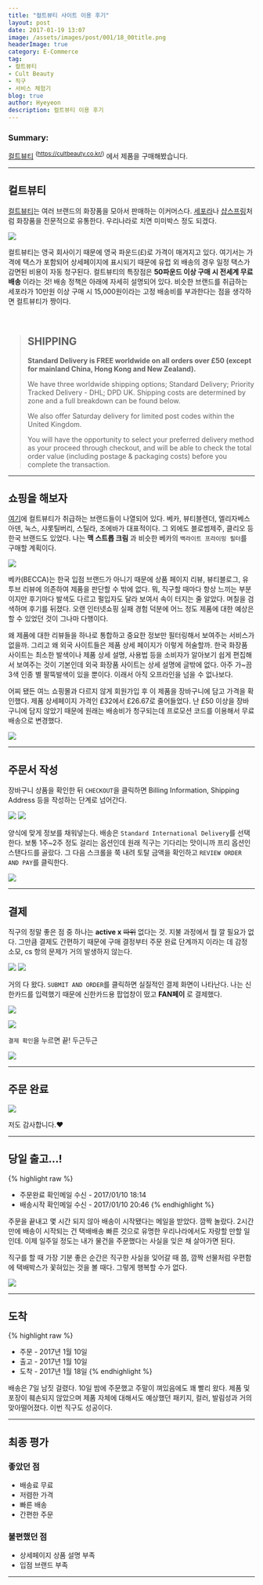 ```yaml
---
title: "컬트뷰티 사이트 이용 후기"
layout: post
date: 2017-01-19 13:07
image: /assets/images/post/001/18_00title.png
headerImage: true
category: E-Commerce
tag:
- 컬트뷰티
- Cult Beauty
- 직구
- 서비스 체험기
blog: true
author: Hyeyeon
description: 컬트뷰티 이용 후기
---
```


### Summary:

[컬트뷰티](https://cultbeauty.co.kr/) <sup>(https://cultbeauty.co.kr/)</sup> 에서 제품을 구매해봤습니다.

---

## 컬트뷰티

[컬트뷰티](https://cultbeauty.co.kr/)는 여러 브랜드의 화장품을 모아서 판매하는 이커머스다. [세포라](http://www.sephora.com/)나 [샵스프링](https://www.shopspring.com/)처럼 화장품을 전문적으로 유통한다. 우리나라로 치면 미미박스 정도 되겠다.

![](/assets/images/post/001/18_00title.png)

컬트뷰티는 영국 회사이기 때문에 영국 파운드(£)로 가격이 매겨지고 있다. 여기서는 가격에 택스가 포함되어 상세페이지에 표시되기 때문에 유럽 외 배송의 경우 일정 택스가 감면된 비용이 자동 청구된다. 컬트뷰티의 특장점은 **50파운드 이상 구매 시 전세계 무료배송** 이라는 것! 배송 정책은 아래에 자세히 설명되어 있다. 비슷한 브랜드를 취급하는 세포라가 10만원 이상 구매 시 15,000원이라는 고정 배송비를 부과한다는 점을 생각하면 컬트뷰티가 짱이다.

<br>

> ## SHIPPING
>
> **Standard Delivery is FREE worldwide on all orders over £50 (except for mainland China, Hong Kong and New Zealand).**
>
> We have three worldwide shipping options; Standard Delivery; Priority Tracked Delivery - DHL; DPD UK. Shipping costs are determined by zone and a full breakdown can be found below.
>
> We also offer Saturday delivery for limited post codes within the United Kingdom.
>
> You will have the opportunity to select your preferred delivery method as your proceed through checkout, and will be able to check the total order value (including postage & packaging costs) before you complete the transaction.

---

## 쇼핑을 해보자

[여기](https://www.cultbeauty.co.uk/brands?ref=mm)에 컬트뷰티가 취급하는 브랜드들이 나열되어 있다. 베카, 뷰티블렌더, 엘리자베스 아덴, 눅스, 샤롯틸버리, 스틸라, 조에바가 대표적이다. 그 외에도 블로썸제주, 클리오 등 한국 브랜드도 있었다. 나는 **맥 스트롭 크림** 과 비슷한 베카의 `백라이트 프라이밍 필터`를 구매할 계획이다.

![](/assets/images/post/001/18_01.png)

베카(BECCA)는 한국 입점 브랜드가 아니기 때문에 상품 페이지 리뷰, 뷰티블로그, 유투브 리뷰에 의존하여 제품을 판단할 수 밖에 없다. 뭐, 직구할 때마다 항상 느끼는 부분이지만 후기마다 발색도 다르고 펄입자도 달라 보여서 속이 터지는 줄 알았다. 며칠을 검색하며 후기를 뒤졌다. 오랜 인터넷쇼핑 실패 경험 덕분에 어느 정도 제품에 대한 예상은 할 수 있었던 것이 그나마 다행이다.

왜 제품에 대한 리뷰들을 하나로 통합하고 중요한 정보만 필터링해서 보여주는 서비스가 없을까. 그리고 왜 외국 사이트들은 제품 상세 페이지가 이렇게 허술할까. 한국 화장품 사이트는 최소한 발색이나 제품 상세 설명, 사용법 등을 소비자가 알아보기 쉽게 편집해서 보여주는 것이 기본인데 외국 화장품 사이트는 상세 설명에 글밖에 없다. 아주 가~끔 3색 인종 별 팔뚝발색이 있을 뿐이다. 이래서 아직 오프라인을 넘을 수 없나보다.

어찌 됐든 여느 쇼핑몰과 다르지 않게 회원가입 후 이 제품을 장바구니에 담고 가격을 확인했다. 제품 상세페이지 가격인 £32에서 £26.67로 줄어들었다. 난 £50 이상을 장바구니에 담지 않았기 때문에 원래는 배송비가 청구되는데 프로모션 코드를 이용해서 무료배송으로 변경했다.

![](/assets/images/post/001/18_02.png)

---

## 주문서 작성

장바구니 상품을 확인한 뒤 `CHECKOUT`을 클릭하면 Billing Information, Shipping Address 등을 작성하는 단계로 넘어간다.

![](/assets/images/post/001/18_03.png)
![](/assets/images/post/001/18_04.png)

양식에 맞게 정보를 채워넣는다. 배송은 `Standard International Delivery`를 선택한다. 보통 1주~2주 정도 걸리는 옵션인데 원래 직구는 기다리는 맛이니까 프리 옵션인 스탠다드를 골랐다. 그 다음 스크롤을 쭉 내려 토탈 금액을 확인하고 `REVIEW ORDER AND PAY`를 클릭한다.

![](/assets/images/post/001/18_06.png)

---

## 결제

직구의 정말 좋은 점 중 하나는 **active x** ~~따위~~ 없다는 것. 지불 과정에서 뭘 깔 필요가 없다. 그만큼 결제도 간편하기 때문에 구매 결정부터 주문 완료 단계까지 이라는 데 감정 소모, cs 항의 문제가 거의 발생하지 않는다.

![](/assets/images/post/001/18_07.png)
![](/assets/images/post/001/18_08.png)

거의 다 왔다. `SUBMIT AND ORDER`를 클릭하면 실질적인 결제 화면이 나타난다. 나는 신한카드를 입력했기 때문에 신한카드용 팝업창이 떴고 **FAN페이** 로 결제했다.

![](/assets/images/post/001/18_09.png)

![](/assets/images/post/001/18_10.png)

`결제 확인`을 누르면 끝! 두근두근

![](/assets/images/post/001/18_11.png)

---

## 주문 완료

![](/assets/images/post/001/18_12.png)

저도 감사합니다.♥

---

## 당일 출고...!

{% highlight raw %}
* 주문완료 확인메일 수신 - 2017/01/10 18:14
* 배송시작 확인메일 수신 - 2017/01/10 20:46
{% endhighlight %}

주문을 끝내고 몇 시간 되지 않아 배송이 시작됐다는 메일을 받았다. 깜짝 놀랐다. 2시간만에 배송이 시작되는 건 택배배송 빠른 것으로 유명한 우리나라에서도 자랑할 만할 일인데. 이제 일주일 정도는 내가 물건을 주문했다는 사실을 잊은 채 살아가면 된다.

직구를 할 때 가장 기분 좋은 순간은 직구한 사실을 잊어갈 때 쯤, 깜짝 선물처럼 우편함에 택배박스가 꽃혀있는 것을 볼 때다. 그렇게 행복할 수가 없다.

![](/assets/images/post/001/18_14.png)

---

## 도착

{% highlight raw %}
* 주문 - 2017년 1월 10일
* 출고 - 2017년 1월 10일
* 도착 - 2017년 1월 18일
{% endhighlight %}

배송은 7일 남짓 걸렸다. 10일 밤에 주문했고 주말이 껴있음에도 꽤 빨리 왔다. 제품 및 포장이 훼손되지 않았으며 제품 자체에 대해서도 예상했던 패키지, 컬러, 발림성과 거의 맞아떨어졌다. 이번 직구도 성공이다.

---

## 최종 평가

### 좋았던 점

* 배송료 무료
* 저렴한 가격
* 빠른 배송
* 간편한 주문

### 불편했던 점

* 상세페이지 상품 설명 부족
* 입점 브랜드 부족

---
